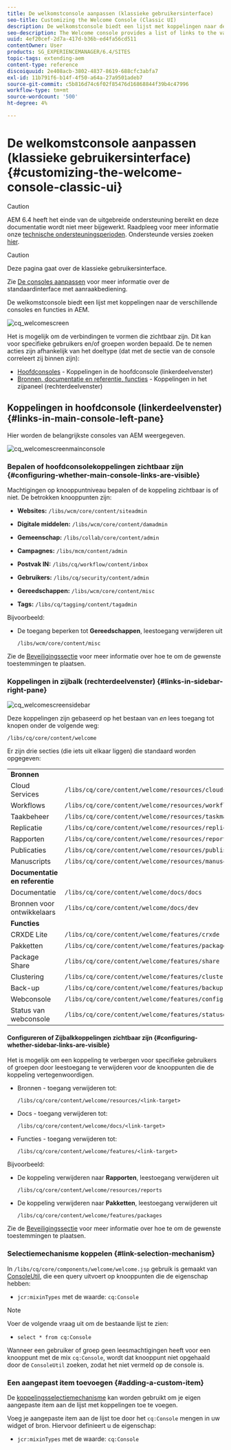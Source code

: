 ```yaml
---
title: De welkomstconsole aanpassen (klassieke gebruikersinterface)
seo-title: Customizing the Welcome Console (Classic UI)
description: De welkomstconsole biedt een lijst met koppelingen naar de verschillende consoles en functies in AEM
seo-description: The Welcome console provides a list of links to the various consoles and functionality within AEM
uuid: 4ef20cef-2d7a-417d-b36b-ed4fa56cd511
contentOwner: User
products: SG_EXPERIENCEMANAGER/6.4/SITES
topic-tags: extending-aem
content-type: reference
discoiquuid: 2e408acb-3802-4837-8619-688cfc3abfa7
exl-id: 11b791f6-b14f-4f50-a64a-27a9501adeb7
source-git-commit: c5b816d74c6f02f85476d16868844f39b4c47996
workflow-type: tm+mt
source-wordcount: '500'
ht-degree: 4%

---
```


# De welkomstconsole aanpassen (klassieke gebruikersinterface){#customizing-the-welcome-console-classic-ui}

>[!CAUTION]
>
>AEM 6.4 heeft het einde van de uitgebreide ondersteuning bereikt en deze documentatie wordt niet meer bijgewerkt. Raadpleeg voor meer informatie onze [technische ondersteuningsperioden](https://helpx.adobe.com/support/programs/eol-matrix.html). Ondersteunde versies zoeken [hier](https://experienceleague.adobe.com/docs/).

>[!CAUTION]
>
>Deze pagina gaat over de klassieke gebruikersinterface.
>
>Zie [De consoles aanpassen](/help/sites-developing/customizing-consoles-touch.md) voor meer informatie over de standaardinterface met aanraakbediening.

De welkomstconsole biedt een lijst met koppelingen naar de verschillende consoles en functies in AEM.

![cq_welcomescreen](assets/cq_welcomescreen.png)

Het is mogelijk om de verbindingen te vormen die zichtbaar zijn. Dit kan voor specifieke gebruikers en/of groepen worden bepaald. De te nemen acties zijn afhankelijk van het doeltype (dat met de sectie van de console correleert zij binnen zijn):

* [Hoofdconsoles](#links-in-main-console-left-pane) - Koppelingen in de hoofdconsole (linkerdeelvenster)
* [Bronnen, documentatie en referentie, functies](#links-in-sidebar-right-pane) - Koppelingen in het zijpaneel (rechterdeelvenster)

## Koppelingen in hoofdconsole (linkerdeelvenster) {#links-in-main-console-left-pane}

Hier worden de belangrijkste consoles van AEM weergegeven.

![cq_welcomescreenmainconsole](assets/cq_welcomescreenmainconsole.png)

### Bepalen of hoofdconsolekoppelingen zichtbaar zijn {#configuring-whether-main-console-links-are-visible}

Machtigingen op knooppuntniveau bepalen of de koppeling zichtbaar is of niet. De betrokken knooppunten zijn:

* **Websites:** `/libs/wcm/core/content/siteadmin`

* **Digitale middelen:** `/libs/wcm/core/content/damadmin`

* **Gemeenschap:** `/libs/collab/core/content/admin`

* **Campagnes:** `/libs/mcm/content/admin`

* **Postvak IN:** `/libs/cq/workflow/content/inbox`

* **Gebruikers:** `/libs/cq/security/content/admin`

* **Gereedschappen:** `/libs/wcm/core/content/misc`

* **Tags:** `/libs/cq/tagging/content/tagadmin`

Bijvoorbeeld:

* De toegang beperken tot **Gereedschappen**, leestoegang verwijderen uit

   `/libs/wcm/core/content/misc`

Zie de [Beveiligingssectie](/help/sites-administering/security.md) voor meer informatie over hoe te om de gewenste toestemmingen te plaatsen.

### Koppelingen in zijbalk (rechterdeelvenster) {#links-in-sidebar-right-pane}

![cq_welcomescreensidebar](assets/cq_welcomescreensidebar.png)

Deze koppelingen zijn gebaseerd op het bestaan van *en* lees toegang tot knopen onder de volgende weg:

`/libs/cq/core/content/welcome`

Er zijn drie secties (die iets uit elkaar liggen) die standaard worden opgegeven:

<table> 
 <tbody> 
  <tr> 
   <td><strong>Bronnen</strong></td> 
   <td> </td> 
  </tr> 
  <tr> 
   <td> Cloud Services</td> 
   <td><code>/libs/cq/core/content/welcome/resources/cloudservices</code></td> 
  </tr> 
  <tr> 
   <td> Workflows</td> 
   <td><code>/libs/cq/core/content/welcome/resources/workflows</code></td> 
  </tr> 
  <tr> 
   <td> Taakbeheer</td> 
   <td><code>/libs/cq/core/content/welcome/resources/taskmanager</code></td> 
  </tr> 
  <tr> 
   <td> Replicatie</td> 
   <td><code>/libs/cq/core/content/welcome/resources/replication</code></td> 
  </tr> 
  <tr> 
   <td> Rapporten</td> 
   <td><code>/libs/cq/core/content/welcome/resources/reports</code></td> 
  </tr> 
  <tr> 
   <td> Publicaties</td> 
   <td><code>/libs/cq/core/content/welcome/resources/publishingadmin</code></td> 
  </tr> 
  <tr> 
   <td> Manuscripts</td> 
   <td><code>/libs/cq/core/content/welcome/resources/manuscriptsadmin</code></td> 
  </tr> 
  <tr> 
   <td><strong>Documentatie en referentie</strong></td> 
   <td> </td> 
  </tr> 
  <tr> 
   <td> Documentatie</td> 
   <td><code>/libs/cq/core/content/welcome/docs/docs</code></td> 
  </tr> 
  <tr> 
   <td> Bronnen voor ontwikkelaars</td> 
   <td><code>/libs/cq/core/content/welcome/docs/dev</code></td> 
  </tr> 
  <tr> 
   <td><strong>Functies</strong></td> 
   <td> </td> 
  </tr> 
  <tr> 
   <td> CRXDE Lite</td> 
   <td><code>/libs/cq/core/content/welcome/features/crxde</code></td> 
  </tr> 
  <tr> 
   <td> Pakketten</td> 
   <td><code>/libs/cq/core/content/welcome/features/packages</code></td> 
  </tr> 
  <tr> 
   <td> Package Share</td> 
   <td><code>/libs/cq/core/content/welcome/features/share</code></td> 
  </tr> 
  <tr> 
   <td> Clustering</td> 
   <td><code>/libs/cq/core/content/welcome/features/cluster</code></td> 
  </tr> 
  <tr> 
   <td> Back-up</td> 
   <td><code>/libs/cq/core/content/welcome/features/backup</code></td> 
  </tr> 
  <tr> 
   <td> Webconsole<br /> </td> 
   <td><code>/libs/cq/core/content/welcome/features/config</code></td> 
  </tr> 
  <tr> 
   <td> Status van webconsole<br /> </td> 
   <td><code>/libs/cq/core/content/welcome/features/statusdump</code></td> 
  </tr> 
 </tbody> 
</table>

#### Configureren of Zijbalkkoppelingen zichtbaar zijn {#configuring-whether-sidebar-links-are-visible}

Het is mogelijk om een koppeling te verbergen voor specifieke gebruikers of groepen door leestoegang te verwijderen voor de knooppunten die de koppeling vertegenwoordigen.

* Bronnen - toegang verwijderen tot:

   `/libs/cq/core/content/welcome/resources/<link-target>`

* Docs - toegang verwijderen tot:

   `/libs/cq/core/content/welcome/docs/<link-target>`

* Functies - toegang verwijderen tot:

   `/libs/cq/core/content/welcome/features/<link-target>`

Bijvoorbeeld:

* De koppeling verwijderen naar **Rapporten**, leestoegang verwijderen uit

   `/libs/cq/core/content/welcome/resources/reports`

* De koppeling verwijderen naar **Pakketten**, leestoegang verwijderen uit

   `/libs/cq/core/content/welcome/features/packages`

Zie de [Beveiligingssectie](/help/sites-administering/security.md) voor meer informatie over hoe te om de gewenste toestemmingen te plaatsen.

### Selectiemechanisme koppelen {#link-selection-mechanism}

In `/libs/cq/core/components/welcome/welcome.jsp` gebruik is gemaakt van [ConsoleUtil](https://helpx.adobe.com/experience-manager/6-4/sites/developing/using/reference-materials/javadoc/com/day/cq/commons/ConsoleUtil.html), die een query uitvoert op knooppunten die de eigenschap hebben:

* `jcr:mixinTypes` met de waarde: `cq:Console`

>[!NOTE]
>
>Voer de volgende vraag uit om de bestaande lijst te zien:
>
>* `select * from cq:Console`
>


Wanneer een gebruiker of groep geen leesmachtigingen heeft voor een knooppunt met de mix `cq:Console`, wordt dat knooppunt niet opgehaald door de `ConsoleUtil` zoeken, zodat het niet vermeld op de console is.

### Een aangepast item toevoegen {#adding-a-custom-item}

De [koppelingsselectiemechanisme](#link-selection-mechanism) kan worden gebruikt om je eigen aangepaste item aan de lijst met koppelingen toe te voegen.

Voeg je aangepaste item aan de lijst toe door het `cq:Console` mengen in uw widget of bron. Hiervoor definieert u de eigenschap:

* `jcr:mixinTypes` met de waarde: `cq:Console`
